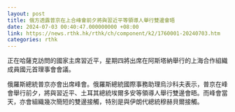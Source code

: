 ```yaml
---
layout: post
title: 俄方透露普京在上合峰會前夕將與習近平等領導人舉行雙邊會晤
date: 2024-07-03 00:40:47.000000000 +08:00
link: https://news.rthk.hk/rthk/ch/component/k2/1760001-20240703.htm
categories: rthk
---
```


正在哈薩克訪問的國家主席習近平，星期四將出席在阿斯塔納舉行的上海合作組織成員國元首理事會會議。

俄羅斯總統普京亦會出席峰會。俄羅斯總統國際事務助理烏沙科夫表示，普京在峰會舉行前夕，將與習近平、土耳其總統埃爾多安等領導人舉行雙邊會晤。而峰會當天，亦會組織幾次簡短的雙邊接觸，特別是與伊朗代總統穆赫貝爾接觸。
